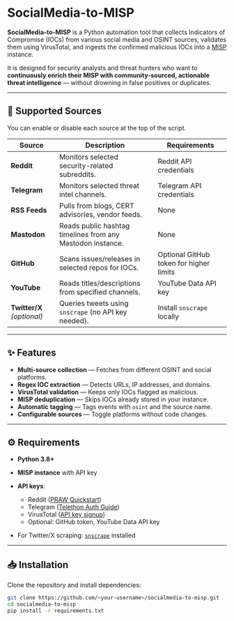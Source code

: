 # SocialMedia-to-MISP

**SocialMedia-to-MISP** is a Python automation tool that collects Indicators of Compromise (IOCs) from various social media and OSINT sources, validates them using VirusTotal, and ingests the confirmed malicious IOCs into a [MISP](https://www.misp-project.org/) instance.

It is designed for security analysts and threat hunters who want to **continuously enrich their MISP with community-sourced, actionable threat intelligence** — without drowning in false positives or duplicates.

---

## 📌 Supported Sources

You can enable or disable each source at the top of the script.

| Source                     | Description                                                | Requirements                            |
| -------------------------- | ---------------------------------------------------------- | --------------------------------------- |
| **Reddit**                 | Monitors selected security-related subreddits.             | Reddit API credentials                  |
| **Telegram**               | Monitors selected threat intel channels.                   | Telegram API credentials                |
| **RSS Feeds**              | Pulls from blogs, CERT advisories, vendor feeds.           | None                                    |
| **Mastodon**               | Reads public hashtag timelines from any Mastodon instance. | None                                    |
| **GitHub**                 | Scans issues/releases in selected repos for IOCs.          | Optional GitHub token for higher limits |
| **YouTube**                | Reads titles/descriptions from specified channels.         | YouTube Data API key                    |
| **Twitter/X** *(optional)* | Queries tweets using `snscrape` (no API key needed).       | Install `snscrape` locally              |

---

## ✨ Features

* **Multi-source collection** — Fetches from different OSINT and social platforms.
* **Regex IOC extraction** — Detects URLs, IP addresses, and domains.
* **VirusTotal validation** — Keeps only IOCs flagged as malicious.
* **MISP deduplication** — Skips IOCs already stored in your instance.
* **Automatic tagging** — Tags events with `osint` and the source name.
* **Configurable sources** — Toggle platforms without code changes.

---

## ⚙️ Requirements

* **Python 3.8+**
* **MISP instance** with API key
* **API keys**:

  * Reddit ([PRAW Quickstart](https://praw.readthedocs.io/en/latest/getting_started/quick_start.html))
  * Telegram ([Telethon Auth Guide](https://docs.telethon.dev/en/stable/basic/signing-in.html))
  * VirusTotal ([API key signup](https://www.virustotal.com/gui/join-us))
  * Optional: GitHub token, YouTube Data API key
* For Twitter/X scraping: [`snscrape`](https://github.com/JustAnotherArchivist/snscrape) installed

---

## 📥 Installation

Clone the repository and install dependencies:

```bash
git clone https://github.com/<your-username>/socialmedia-to-misp.git
cd socialmedia-to-misp
pip install -r requirements.txt
```

